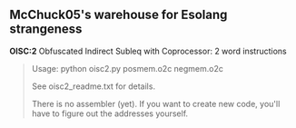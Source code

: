 ## McChuck05's warehouse for Esolang strangeness

**OISC:2**  Obfuscated Indirect Subleq with Coprocessor: 2 word instructions

>Usage:  python oisc2.py posmem.o2c negmem.o2c
>
>See oisc2_readme.txt for details.
>
>There is no assembler (yet).  If you want to create new code, you'll have to figure out the addresses yourself.
